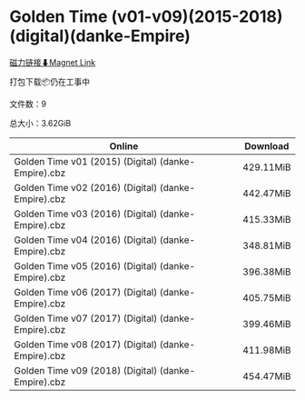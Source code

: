 # Golden Time (v01-v09)(2015-2018)(digital)(danke-Empire)

[磁力链接⬇Magnet Link](magnet:?xt=urn:btih:20cbbbc8cf0798cbc58e6e247d4e9ff7b2346470&dn=Golden%20Time%20%28v01-v09%29%282015-2018%29%28digital%29%28danke-Empire%29)

打包下载📦仍在工事中

文件数：9

总大小：3.62GiB

Online | Download
--- | ---
Golden Time v01 (2015) (Digital) (danke-Empire).cbz | 429.11MiB
Golden Time v02 (2016) (Digital) (danke-Empire).cbz | 442.47MiB
Golden Time v03 (2016) (Digital) (danke-Empire).cbz | 415.33MiB
Golden Time v04 (2016) (Digital) (danke-Empire).cbz | 348.81MiB
Golden Time v05 (2016) (Digital) (danke-Empire).cbz | 396.38MiB
Golden Time v06 (2017) (Digital) (danke-Empire).cbz | 405.75MiB
Golden Time v07 (2017) (Digital) (danke-Empire).cbz | 399.46MiB
Golden Time v08 (2017) (Digital) (danke-Empire).cbz | 411.98MiB
Golden Time v09 (2018) (Digital) (danke-Empire).cbz | 454.47MiB